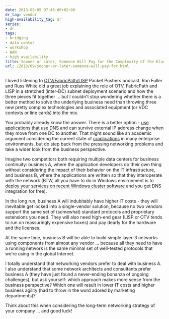 ```yaml
---
date: 2013-09-05 07:45:00+02:00
dr_tag: vendor
high-availability_tag: dr
series:
- dr
tags:
- bridging
- data center
- workshop
- WAN
- high availability
title: Sooner or Later, Someone Will Pay for the Complexity of the Kludges You Use
url: /2013/09/sooner-or-later-someone-will-pay-for.html
---
```

I loved listening to [OTV/FabricPath/LISP](http://packetpushers.net/show-155-integrating-otv-fabricpath-lisp-sponsored/) Packet Pushers podcast. Ron Fuller and Russ White did a great job explaining the role of OTV, FabricPath and LISP in a stretched (inter-DC) subnet deployment scenario and how the three pieces fit together ... but I couldn\'t stop wondering whether there is a better method to solve the underlying business need than throwing three new pretty complex technologies and associated equipment (or VDC contexts or line cards) into the mix.
<!--more-->
You probably already know the answer. There is a better option - [use applications that use DNS](https://blog.ipspace.net/2012/01/ip-renumbering-in-disaster-avoidance.html) and can survive external IP address change when they move from one DC to another. That might sound like an academic argument considering the current state of [craplications](http://blog.ipspace.net/2011/02/what-exactly-makes-something-mission.html) in many enterprise environments, but do step back from the pressing networking problems and take a wider look from the business perspective.

Imagine two competitors both requiring multiple data centers for business continuity: business A, where the application developers do their own thing without considering the impact of their behavior on the IT infrastructure, and business B, where the applications are written so that they interoperate with the network (BTW, all you have to do in Windows environment is to [deploy your services on recent Windows cluster software](https://blog.ipspace.net/2011/06/multisite-clusters-done-right-by-none.html) and you get DNS integration for free).

In the long run, business A will indubitably have higher IT costs - they will inevitable get locked into a single-vendor solution, because no two vendors support the same set of (somewhat) standard protocols and proprietary extensions you need. They will also need high-end gear (LISP or OTV tends to run on reassuringly expensive boxes) and pay dearly for the hardware and the licenses.

At the same time, business B will be able to build simple layer-3 networks using components from almost any vendor ... because all they need to have a running network is the same minimal set of well-tested protocols that we\'re using in the global Internet.

I totally understand that networking vendors prefer to deal with business A. I also understand that some network architects and consultants prefer business A (they have just found a never-ending bonanza of ongoing challenges), but ask yourself: which approach makes more sense from the business perspective? Which one will result in lower IT costs and higher business agility (had to throw in the word adored by marketing departments)?

Think about this when considering the long-term networking strategy of your company ... and good luck!
